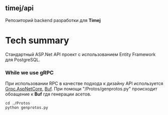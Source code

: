 ## timej/api
Репозиторий backend разработки для **Timej**

# Tech summary
Стандартный ASP.Net API проект с использованием Entity Framework для PostgreSQL.
### While we use gRPC 
При использовании RPC в качестве подхода к дизайну API используется [Grpc.AspNetCore](https://github.com/grpc/grpc-dotnet), [Buf](https://docs.buf.build/introduction). При помощи "/Protos/genprotos.py" происходит обоащение к **Buf** гдя генерации асетов.
```
cd ./Protos
python genprotos.py
```
